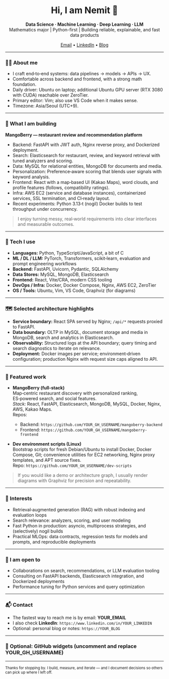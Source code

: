 <!--
README for GitHub profile
Author: Nemit
Notes:
1) Replace placeholders like YOUR_GH_USERNAME, YOUR_EMAIL, YOUR_LINKEDIN, and YOUR_BLOG if you want.
2) To enable the GitHub Stats widgets, search for "Optional: GitHub Widgets" below and replace YOUR_GH_USERNAME.
3) This README is designed to be readable in both light and dark mode.
-->

<h1 align="center">Hi, I am Nemit 👋</h1>

<p align="center">
  <b>Data Science · Machine Learning · Deep Learning · LLM</b><br/>
  Mathematics major | Python-first | Building reliable, explainable, and fast data products
</p>

<p align="center">
  <a href="mailto:YOUR_EMAIL">Email</a> •
  <a href="https://www.linkedin.com/in/YOUR_LINKEDIN">LinkedIn</a> •
  <a href="https://YOUR_BLOG">Blog</a>
</p>

---

### 👨‍💻 About me

- I craft end‑to‑end systems: data pipelines → models → APIs → UX.
- Comfortable across backend and frontend, with a strong math foundation.
- Daily driver: Ubuntu on laptop; additional Ubuntu GPU server (RTX 3080 with CUDA) reachable over ZeroTier.
- Primary editor: Vim; also use VS Code when it makes sense.
- Timezone: Asia/Seoul (UTC+9).

---

### 🚀 What I am building

**MangoBerry — restaurant review and recommendation platform**
- Backend: FastAPI with JWT auth, Nginx reverse proxy, and Dockerized deployment.
- Search: Elasticsearch for restaurant, review, and keyword retrieval with tuned analyzers and scoring.
- Data: MySQL for relational entities, MongoDB for documents and media.
- Personalization: Preference‑aware scoring that blends user signals with keyword analysis.
- Frontend: React with a map‑based UI (Kakao Maps), word clouds, and profile features (follows, compatibility ratings).
- Infra: AWS EC2 (service and database instances), containerized services, SSL termination, and CI‑ready layout.
- Recent experiments: Python 3.13‑t (nogil) Docker builds to test throughput under concurrency.

> I enjoy turning messy, real‑world requirements into clear interfaces and measurable outcomes.

---

### 🧰 Tech I use

- **Languages:** Python, TypeScript/JavaScript, a bit of C
- **ML / DL / LLM:** PyTorch, Transformers, scikit‑learn, evaluation and prompt engineering workflows
- **Backend:** FastAPI, Uvicorn, Pydantic, SQLAlchemy
- **Data Stores:** MySQL, MongoDB, Elasticsearch
- **Frontend:** React, Vite/CRA, modern CSS tooling
- **DevOps / Infra:** Docker, Docker Compose, Nginx, AWS EC2, ZeroTier
- **OS / Tools:** Ubuntu, Vim, VS Code, Graphviz (for diagrams)

---

### 🗺️ Selected architecture highlights

- **Service boundary:** React SPA served by Nginx; `/api/*` requests proxied to FastAPI.
- **Data boundary:** OLTP in MySQL, document storage and media in MongoDB, search and analytics in Elasticsearch.
- **Observability:** Structured logs at the API boundary; query timing and search diagnostics to iterate on relevance.
- **Deployment:** Docker images per service; environment‑driven configuration; production Nginx with request size caps aligned to API.

---

### 📌 Featured work

- **MangoBerry (full‑stack)**  
  Map‑centric restaurant discovery with personalized ranking, ES‑powered search, and social features.  
  *Stack:* React, FastAPI, Elasticsearch, MongoDB, MySQL, Docker, Nginx, AWS, Kakao Maps.  
  Repos:  
  - Backend: `https://github.com/YOUR_GH_USERNAME/mangoberry-backend`  
  - Frontend: `https://github.com/YOUR_GH_USERNAME/mangoberry-frontend`  

- **Dev environment scripts (Linux)**  
  Bootstrap scripts for fresh Debian/Ubuntu to install Docker, Docker Compose, Git; convenience utilities for EC2 networking, Nginx proxy templates, and APT source fixes.  
  Repo: `https://github.com/YOUR_GH_USERNAME/dev-scripts`

> If you would like a demo or architecture graph, I usually render diagrams with Graphviz for precision and repeatability.

---

### 🧪 Interests

- Retrieval‑augmented generation (RAG) with robust indexing and evaluation loops  
- Search relevance: analyzers, scoring, and user modeling  
- Fast Python in production: asyncio, multiprocess strategies, and (selectively) nogil builds  
- Practical MLOps: data contracts, regression tests for models and prompts, and reproducible deployments

---

### 🤝 I am open to

- Collaborations on search, recommendations, or LLM evaluation tooling  
- Consulting on FastAPI backends, Elasticsearch integration, and Dockerized deployments  
- Performance tuning for Python services and query optimization

---

### 📬 Contact

- The fastest way to reach me is by email: **YOUR_EMAIL**  
- I also check **LinkedIn**: `https://www.linkedin.com/in/YOUR_LINKEDIN`  
- Optional: personal blog or notes: `https://YOUR_BLOG`

---

### 🧩 Optional: GitHub widgets (uncomment and replace YOUR_GH_USERNAME)

<!--
<p align="center">
  <img src="https://github-readme-stats.vercel.app/api?username=YOUR_GH_USERNAME&show_icons=true&include_all_commits=true&count_private=true" alt="GitHub stats" />
</p>

<p align="center">
  <img src="https://github-readme-streak-stats.herokuapp.com/?user=YOUR_GH_USERNAME" alt="GitHub streak" />
</p>

<p align="center">
  <img src="https://github-readme-stats.vercel.app/api/top-langs/?username=YOUR_GH_USERNAME&layout=compact" alt="Top languages" />
</p>
-->

---

<sub>Thanks for stopping by. I build, measure, and iterate — and I document decisions so others can pick up where I left off.</sub>
